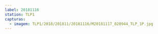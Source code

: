 ```yaml
---
label: 20181116
station: TLP1
capturas:
  - imagem: TLP1/2018/201811/20181116/M20181117_020944_TLP_1P.jpg
---
```

